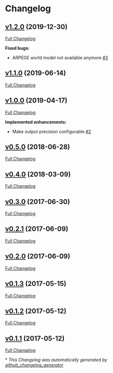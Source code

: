 # Changelog

## [v1.2.0](https://github.com/weacast/weacast-arpege/tree/v1.2.0) (2019-12-30)

[Full Changelog](https://github.com/weacast/weacast-arpege/compare/v1.1.0...v1.2.0)

**Fixed bugs:**

- ARPEGE world model not available anymore [\#3](https://github.com/weacast/weacast-arpege/issues/3)

## [v1.1.0](https://github.com/weacast/weacast-arpege/tree/v1.1.0) (2019-06-14)

[Full Changelog](https://github.com/weacast/weacast-arpege/compare/v1.0.0...v1.1.0)

## [v1.0.0](https://github.com/weacast/weacast-arpege/tree/v1.0.0) (2019-04-17)

[Full Changelog](https://github.com/weacast/weacast-arpege/compare/v0.5.0...v1.0.0)

**Implemented enhancements:**

- Make output precision configurable [\#2](https://github.com/weacast/weacast-arpege/issues/2)

## [v0.5.0](https://github.com/weacast/weacast-arpege/tree/v0.5.0) (2018-06-28)

[Full Changelog](https://github.com/weacast/weacast-arpege/compare/v0.4.0...v0.5.0)

## [v0.4.0](https://github.com/weacast/weacast-arpege/tree/v0.4.0) (2018-03-09)

[Full Changelog](https://github.com/weacast/weacast-arpege/compare/v0.3.0...v0.4.0)

## [v0.3.0](https://github.com/weacast/weacast-arpege/tree/v0.3.0) (2017-06-30)

[Full Changelog](https://github.com/weacast/weacast-arpege/compare/v0.2.1...v0.3.0)

## [v0.2.1](https://github.com/weacast/weacast-arpege/tree/v0.2.1) (2017-06-09)

[Full Changelog](https://github.com/weacast/weacast-arpege/compare/v0.2.0...v0.2.1)

## [v0.2.0](https://github.com/weacast/weacast-arpege/tree/v0.2.0) (2017-06-09)

[Full Changelog](https://github.com/weacast/weacast-arpege/compare/v0.1.3...v0.2.0)

## [v0.1.3](https://github.com/weacast/weacast-arpege/tree/v0.1.3) (2017-05-15)

[Full Changelog](https://github.com/weacast/weacast-arpege/compare/v0.1.2...v0.1.3)

## [v0.1.2](https://github.com/weacast/weacast-arpege/tree/v0.1.2) (2017-05-12)

[Full Changelog](https://github.com/weacast/weacast-arpege/compare/v0.1.1...v0.1.2)

## [v0.1.1](https://github.com/weacast/weacast-arpege/tree/v0.1.1) (2017-05-12)

[Full Changelog](https://github.com/weacast/weacast-arpege/compare/2021a74bc8b0a270eb65e2c7024df9d7c1148d40...v0.1.1)



\* *This Changelog was automatically generated by [github_changelog_generator](https://github.com/skywinder/Github-Changelog-Generator)*
